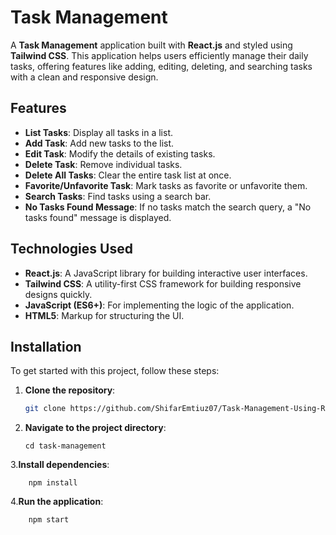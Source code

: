 # Task Management

A **Task Management** application built with **React.js** and styled using **Tailwind CSS**. This application helps users efficiently manage their daily tasks, offering features like adding, editing, deleting, and searching tasks with a clean and responsive design.

## Features

- **List Tasks**: Display all tasks in a list.
- **Add Task**: Add new tasks to the list.
- **Edit Task**: Modify the details of existing tasks.
- **Delete Task**: Remove individual tasks.
- **Delete All Tasks**: Clear the entire task list at once.
- **Favorite/Unfavorite Task**: Mark tasks as favorite or unfavorite them.
- **Search Tasks**: Find tasks using a search bar.
- **No Tasks Found Message**: If no tasks match the search query, a "No tasks found" message is displayed.

## Technologies Used

- **React.js**: A JavaScript library for building interactive user interfaces.
- **Tailwind CSS**: A utility-first CSS framework for building responsive designs quickly.
- **JavaScript (ES6+)**: For implementing the logic of the application.
- **HTML5**: Markup for structuring the UI.

## Installation

To get started with this project, follow these steps:

1.  **Clone the repository**:

    ```bash
    git clone https://github.com/ShifarEmtiuz07/Task-Management-Using-Re-act-and-tailwind-CSS.git

    ```

2.  **Navigate to the project directory**:
    
        cd task-management

3.**Install dependencies**:

        npm install

4.**Run the application**:

        npm start
